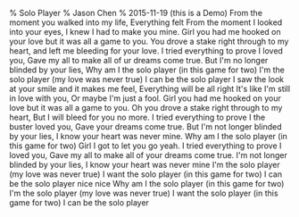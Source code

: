 % Solo Player
% Jason Chen
% 2015-11-19
(this is a Demo)
From the moment you walked into my life, 
Everything felt
From the moment I looked into your eyes, 
I knew I had to make you mine. 
Girl you had me hooked on your love but it was all a game to you. 
You drove a stake right through to my heart, 
and left me bleeding for your love. 
I tried everything to prove I loved you, 
Gave my all to make all of ur dreams come true. 
But I'm no longer blinded by your lies, 
Why am I the solo player (in this game for two) 
I'm the solo player (my love was never true) 
I can be the solo player 
I saw the look at your smile and it makes me feel, 
Everything will be all right 
It's like I'm still in love with you, 
Or maybe I'm just a fool. 
Girl you had me hooked on your love but it was all a game to you. 
Oh you drove a stake right through to my heart, 
But I will bleed for you no more. 
I tried everything to prove I the buster loved you, 
Gave your dreams come true. 
But I'm not longer blinded by your lies, 
I know your heart was never mine. 
Why am I the solo player (in this game for two) 
Girl I got to let you go yeah.
I tried everything to prove I loved you, 
Gave my all to make all of your dreams come true. 
I'm not longer blinded by your lies, 
I know your heart was never mine 
I'm the solo player (my love was never true) 
I want the solo player (in this game for two) 
I can be the solo player
nice nice
Why am I the solo player (in this game for two) 
I'm the solo player (my love was never true) 
I want the solo player (in this game for two) 
I can be the solo player